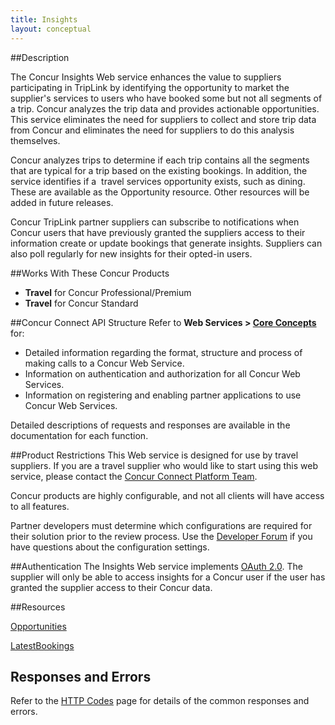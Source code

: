 ```yaml
---
title: Insights 
layout: conceptual
---
```


##Description 

The Concur Insights Web service enhances the value to suppliers participating in TripLink by identifying the opportunity to market the supplier's services to users who have booked some but not all segments of a trip. Concur analyzes the trip data and provides actionable opportunities. This service eliminates the need for suppliers to collect and store trip data from Concur and eliminates the need for suppliers to do this analysis themselves. 

Concur analyzes trips to determine if each trip contains all the segments that are typical for a trip based on the existing bookings. In addition, the service identifies if a  travel services opportunity exists, such as dining. These are available as the Opportunity resource. Other resources will be added in future releases.

Concur TripLink partner suppliers can subscribe to notifications when Concur users that have previously granted the suppliers access to their information create or update bookings that generate insights. Suppliers can also poll regularly for new insights for their opted-in users.


##Works With These Concur Products 

* **Travel** for Concur Professional/Premium
* **Travel** for Concur Standard
 
##Concur Connect API Structure 
Refer to **Web Services > [Core Concepts][1]** for:

* Detailed information regarding the format, structure and process of making calls to a Concur Web Service.
* Information on authentication and authorization for all Concur Web Services.
* Information on registering and enabling partner applications to use Concur Web Services.

Detailed descriptions of requests and responses are available in the documentation for each function.

##Product Restrictions
This Web service is designed for use by travel suppliers. If you are a travel supplier who would like to start using this web service, please contact the [Concur Connect Platform Team][2].

Concur products are highly configurable, and not all clients will have access to all features.

Partner developers must determine which configurations are required for their solution prior to the review process. Use the [Developer Forum][3] if you have questions about the configuration settings.

##Authentication 
The Insights Web service implements [OAuth 2.0][4]. The supplier will only be able to access insights for a Concur user if the user has granted the supplier access to their Concur data. 

##Resources 

[Opportunities][5]

[LatestBookings][6]


##  Responses and Errors

Refer to the [HTTP Codes][7] page for details of the common responses and errors.



[1]: https://developer.concur.com/api-documentation/core-concepts
[2]: mailto:ConcurConnectTech@concur.com
[3]: https://developer.concur.com/forums/concur-connect
[4]: https://developer.concur.com/oauth-20
[5]: https://developer.concur.com/insights/opportunities-resource
[6]: https://www.concursolutions.com/api/docs/index.html#!/LatestBookings
[7]: https://developer.concur.com/reference/http-codes
